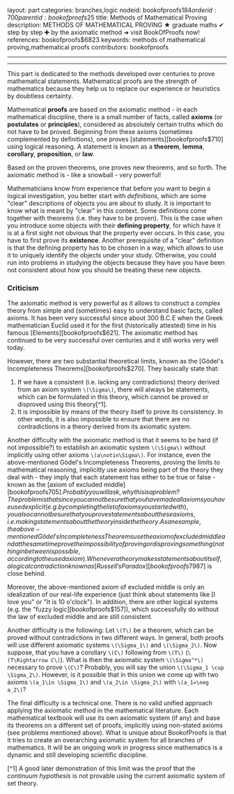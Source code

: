 layout: part
categories: branches,logic
nodeid: bookofproofs$184
orderid: 700
parentid: bookofproofs$25
title: Methods of Mathematical Proving
description: METHODS OF MATHEMATICAL PROVING ★ graduate maths ✔ step by step ✚ by the axiomatic method ➜ visit BookOfProofs now!
references: bookofproofs$6823
keywords: methods of mathematical proving,mathematical proofs
contributors: bookofproofs


---


---

This part is dedicated to the methods developed over centuries to prove mathematical statements. Mathematical proofs are the strength of mathematics because they help us to replace our experience or heuristics by doubtless certainty.

Mathematical **proofs** are based on the axiomatic method - in each mathematical discipline, there is a small number of facts, called **axioms** (or **postulates** or **principles**), considered as absolutely certain truths which do not have to be proved. Beginning from these axioms (sometimes complemented by definitions), one proves [statements][bookofproofs$710] using logical reasoning. A statement is known as a **theorem**, **lemma**, **corollary**, **proposition**, or **law**.

Based on the proven theorems, one proves new theorems, and so forth. The axiomatic method is - like a snowball - very powerful!

Mathematicians know from experience that before you want to begin a logical investigation, you better start with
*definitions*, which are some "clear" descriptions of objects you are about to study. It is important to know what is meant by "clear" in this context. Some definitions come together with theorems (i.e. they have to be proven). This is the case when you introduce some objects with their **defining property**, for which have it is at a first sight not obvious that the property ever occurs. In this case, you have to first prove its **existence**. Another prerequisite of a "clear" definition is that the defining property has to be chosen in a way, which allows to use it to uniquely identify the objects under your study. Otherwise, you could run into problems in studying the objects because they have you have been not consistent about how you should be treating these new objects.


### Criticism

The axiomatic method is very powerful as it allows to construct a complex theory from simple and (sometimes) easy to understand basic facts, called axioms. It has been very successful since about 300 B.C.E when the Greek mathematician Euclid used it for the first (historically attested) time in his famous [Elements][bookofproofs$621]. The axiomatic method has continued to be very successful over centuries and it still works very well today.

However, there are two substantial theoretical limits, known as the [Gödel's Incompleteness Theorems][bookofproofs$270]. They basically state that:

1. If we have a consistent (i.e. lacking any contradictions) theory derived from an axiom system `\(\Sigma\)`, there will always be statements, which can be formulated in this theory, which cannot be proved or disproved using this theory[^1].
2. It is impossible by means of the theory itself to prove its consistency. In other words, it is also impossible to ensure that there are no contradictions in a theory derived from its axiomatic system.

Another difficulty with the axiomatic method is that it seems to be hard (if not impossible?) to establish an axiomatic system `\(\Sigma\)` without implicitly using other axioms `\(a\notin\Sigma\)`. For instance, even the above-mentioned Gödel's Incompleteness Theorems, proving the limits to mathematical reasoning, implicitly use axioms being part of the theory they deal with - they imply that each statement has either to be true or false - known as the [axiom of excluded middle][bookofproofs$705]. Probably you will ask, why this is a problem? The problem is that since you cannot be sure that you have made all axioms you have used explicit (e.g. by completing the list of axioms you started with), you also cannot be sure that you prove statements about these axioms, i.e. making statements about the theory inside the theory. As an example, the above-mentioned Gödel's Incompleteness Theorems use the axiom of excluded middle and at the same time prove the impossibility of proving or disproving something (nothing in between is possible, according to the used axiom). Whenever a theory makes statements about itself, a logical contradiction known as [Russell's Paradox][bookofproofs$7987] is close behind.

Moreover, the above-mentioned axiom of excluded middle is only an idealization of our real-life experience (just think about statements like [I love you" or "It is 10 o'clock"). In addition, there are other logical systems (e.g. the "fuzzy logic][bookofproofs$157]), which successfully do without the law of excluded middle and are still consistent.

Another difficulty is the following: Let `\(T\)` be a theorem, which can be proved without contradictions in two different ways. In general, both proofs will use different axiomatic systems `\(\Sigma_1\)` and `\(\Sigma_2\)`. Now suppose, that you have a corollary `\(C\)` following from `\(T\)` (`\(T\Rightarrow C\)`). What is then the axiomatic system `\(\Sigma^*\)` necessary to prove `\(C\)`? Probably, you will say the union `\(\Sigma_1 \cup \Sigma_2\)`. However, is it possible that in this union we come up with two axioms `\(a_1\in \Sigma_1\)` and `\(a_2\in \Sigma_2\)` with `\(a_1=\neg a_2\)`?

The final difficulty is a technical one. There is no valid unified approach applying the axiomatic method in the mathematical literature. Each mathematical textbook will use its own axiomatic system (if any) and base its theorems on a different set of proofs, implicitly using non-stated axioms (see problems mentioned above). What is unique about BookofProofs is that it tries to create an overarching axiomatic system for all branches of mathematics. It will be an ongoing work in progress since mathematics is a dynamic and still developing scientific discipline.

[^1] A good later demonstration of this limit was the proof that the _continuum hypothesis_ is not provable using the current axiomatic system of set theory.